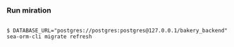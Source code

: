 ### Run miration

```shell

$ DATABASE_URL="postgres://postgres:postgres@127.0.0.1/bakery_backend" sea-orm-cli migrate refresh

```
